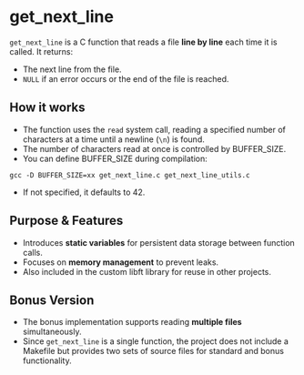 # get_next_line

`get_next_line` is a C function that reads a file **line by line** each time it is called. It returns:

- The next line from the file.
- `NULL` if an error occurs or the end of the file is reached.

## How it works

- The function uses the `read` system call, reading a specified number of characters at a time until a newline (`\n`) is found.
- The number of characters read at once is controlled by BUFFER_SIZE.
 - You can define BUFFER_SIZE during compilation:
```
gcc -D BUFFER_SIZE=xx get_next_line.c get_next_line_utils.c
```
 - If not specified, it defaults to 42.

## Purpose & Features
- Introduces **static variables** for persistent data storage between function calls.
- Focuses on **memory management** to prevent leaks.
- Also included in the custom libft library for reuse in other projects.

## Bonus Version
- The bonus implementation supports reading **multiple files** simultaneously.
- Since `get_next_line` is a single function, the project does not include a Makefile but provides two sets of source files for standard and bonus functionality.

